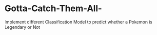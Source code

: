 # Gotta-Catch-Them-All-
Implement different Classification Model to predict whether a Pokemon is Legendary or Not 
